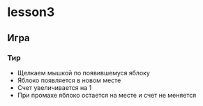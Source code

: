 # lesson3
## Игра
###  Тир
* Щелкаем мышкой по появившемуся яблоку
* Яблоко появляется в новом месте
* Счет увеличивается на 1
* При промахе яблоко остается на месте и счет не меняется
 